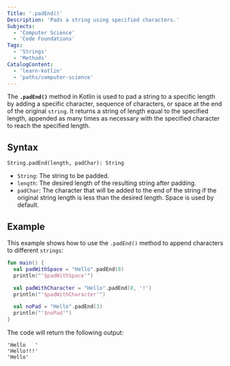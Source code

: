 ```yaml
---
Title: '.padEnd()'
Description: 'Pads a string using specified characters.'
Subjects:
  - 'Computer Science'
  - 'Code Foundations'
Tags:
  - 'Strings'
  - 'Methods'
CatalogContent:
  - 'learn-kotlin'
  - 'paths/computer-science'
---
```


The **`.padEnd()`** method in Kotlin is used to pad a string to a specific length by adding a specific character, sequence of characters, or space at the end of the original `string`. It returns a string of length equal to the specified length, appended as many times as necessary with the specified character to reach the specified length.

## Syntax

```pseudo
String.padEnd(length, padChar): String
```

- `String`: The string to be padded.
- `length`: The desired length of the resulting string after padding.
- `padChar`: The character that will be added to the end of the string if the original string length is less than the desired length. Space is used by default.

## Example

This example shows how to use the `.padEnd()` method to append characters to different `strings`:

```kotlin
fun main() {
  val padWithSpace = "Hello".padEnd(8)
  println("'$padWithSpace'")

  val padWithCharacter = "Hello".padEnd(8, '!')
  println("'$padWithCharacter'")

  val noPad = "Hello".padEnd(3)
  println("'$noPad'")
}
```

The code will return the following output:

```shell
'Hello   '
'Hello!!!'
'Hello'
```

